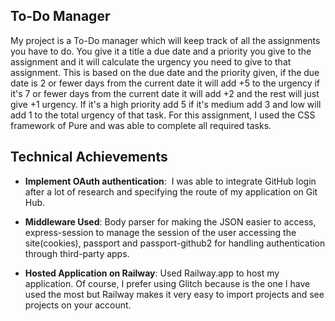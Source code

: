 ## To-Do Manager
My project is a To-Do manager which will keep track of all the assignments you have to do. You give it a title a due date and a priority you give to the assignment and it will calculate the urgency you need to give to that assignment. This is based on the due date and the priority given, if the due date is 2 or fewer days from the current date it will add +5 to the urgency if it's 7 or fewer days from the current date it will add +2 and the rest will just give +1 urgency. If it's a high priority add 5 if it's medium add 3 and low will add 1 to the total urgency of that task. For this assignment, I used the CSS framework of Pure and was able to complete all required tasks. 

## Technical Achievements
- **Implement OAuth authentication**:  I was able to integrate GitHub login after a lot of research and specifying the route of my application on Git Hub.

- **Middleware Used**:  Body parser for making the JSON easier to access, express-session to manage the session of the user accessing the site(cookies), passport and passport-github2 for handling authentication through third-party apps. 

- **Hosted Application on Railway**: Used Railway.app to host my application. Of course, I prefer using Glitch because is the one I have used the most but Railway makes it very easy to import projects and see projects on your account. 
